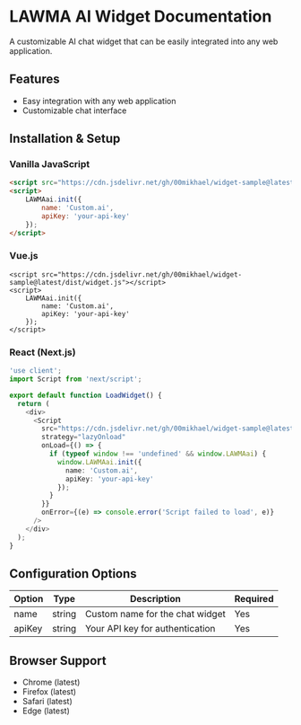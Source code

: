# LAWMA AI Widget Documentation

A customizable AI chat widget that can be easily integrated into any web application.

## Features
- Easy integration with any web application
- Customizable chat interface

## Installation & Setup

### Vanilla JavaScript
```html
<script src="https://cdn.jsdelivr.net/gh/00mikhael/widget-sample@latest/dist/widget.js"></script>
<script>
    LAWMAai.init({
        name: 'Custom.ai',
        apiKey: 'your-api-key'
    });
</script>
```

### Vue.js
```vue
<script src="https://cdn.jsdelivr.net/gh/00mikhael/widget-sample@latest/dist/widget.js"></script>
<script>
    LAWMAai.init({
        name: 'Custom.ai',
        apiKey: 'your-api-key'
    });
</script>
```

### React (Next.js)
```typescript
'use client';
import Script from 'next/script';

export default function LoadWidget() {
  return (
    <div>
      <Script
        src="https://cdn.jsdelivr.net/gh/00mikhael/widget-sample@latest/dist/widget.js"
        strategy="lazyOnload"
        onLoad={() => {
          if (typeof window !== 'undefined' && window.LAWMAai) {
            window.LAWMAai.init({
              name: 'Custom.ai',
              apiKey: 'your-api-key'
            });
          }
        }}
        onError={(e) => console.error('Script failed to load', e)}
      />
    </div>
  );
}
```

## Configuration Options

| Option | Type | Description | Required |
|--------|------|-------------|----------|
| name | string | Custom name for the chat widget | Yes |
| apiKey | string | Your API key for authentication | Yes |

## Browser Support
- Chrome (latest)
- Firefox (latest)
- Safari (latest)
- Edge (latest)
